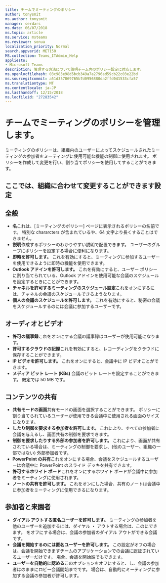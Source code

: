 ```yaml
---
title: チームでミーティングのポリシー
author: tonysmit
ms.author: tonysmit
manager: serdars
ms.date: 06/07/2018
ms.topic: article
ms.service: msteams
ms.reviewer: sonua
localization_priority: Normal
search.appverid: MET150
MS.collection: Teams_ITAdmin_Help
appliesto:
- Microsoft Teams
description: 管理する方法について説明チーム内のポリシー設定に対応します。
ms.openlocfilehash: 03c983e98d5bcb349a7a2796ad59cb22c03e22bd
ms.sourcegitcommit: a51d357069765b7d0956880da2ffd041533cfa57
ms.translationtype: MT
ms.contentlocale: ja-JP
ms.lasthandoff: 12/15/2018
ms.locfileid: "27283542"
---
```

# <a name="manage-meeting-policies-in-teams"></a>チームでミーティングのポリシーを管理します。

ミーティングのポリシーは、組織内のユーザーによってスケジュールされたミーティングの参加者をミーティングに使用可能な機能の制御に使用されます。 ポリシーを作成して変更を行い、割り当てポリシーを使用してすることができます。 

## <a name="here-are-the-settings-you-can-change-to-fit-your-organization"></a>ここでは、組織に合わせて変更することができます設定
<a name="bkgeneral"> </a>

## <a name="general"></a>全般
   - **名**これは、[ミーティングのポリシー] ページに表示されるポリシーの名前です。 特別な chararcters が含まれているや、64 文字より長くすることはできません。
   - **説明**作成するポリシーのわかりやすい説明で配置できます。 ユーザーのグループにポリシーを設定する場合に便利になります。
   - **即時を許可します。** これを有効にすると、ミーティングに参加するユーザーを使用できるように即時の機能を使用できます。
   - **Outlook アドインを許可します。** これを有効にすると、ユーザー ポリシーに割り当てられている、Outlook アドインを使用可能な会議のスケジュールを設定するときにことができます。
   - **チャネルを許可するミーティングのスケジュール設定**これをオンにするには、チャネルの会議のスケジュールできるようなります。
   - **個人の会議のスケジュールを許可します。** これを有効にすると、秘密の会議をスケジュールするのには会議に参加するユーザーです。

<a name="bkaudioandvideo"> </a>

## <a name="audio--video"></a>オーディオとビデオ
   - **許可の議事録**これをオンにする会議の議事録はユーザーが使用可能になります。
   - **許可するクラウドの記録**これを有効にすると、レコーディングをクラウドに保存することができます。
   - **IP ビデオを許可します。** これをオンにすると、会議中に IP ビデオことができます。
   - **メディア ビット レート (KBs)** 会議のビット レートを設定することができます。 既定では 50 MB です。

<a name="bkcontentsharing"> </a>

## <a name="content-sharing"></a>コンテンツの共有
   - **共有モードの画面**共有モードの画面を選択することができます。 ポリシーに割り当てられているユーザーが使用できる会議中に使用される画面のサイズになります。
   - **したり制御を要求する参加者を許可します。** これにより、すべての参加者に会議を与えるし、画面共有の制御を要求できます。
   - **制御を要求したりする外部の参加者を許可します。** これにより、画面が共有されている場合は、ミーティングの制御を要求し、(他のユーザー、組織の一部ではない) 外部参加者です。
   - **PowerPoint の共有**これをオンにする場合、会議をスケジュールするユーザーは会議中に PowerPoint のスライド デッキを共有できます。
   - **許可するホワイト ボード**これをオンにするホワイト ボードが会議中に参加者をミーティングに使用されます。
   - **ノートの共有を許可します。** これをオンにした場合、共有のノートは会議中に参加者をミーティングに使用できるになります。

<a name="bkparticipantsandguests"> </a>

## <a name="participants--guests"></a>参加者と来園者
   - **ダイアル アウトする匿名ユーザーを許可します。** ミーティングの参加者を他のユーザーを追加するには、ダイヤル ・ アウトする場合は、このにできます。 をオフにする場合は、会議の参加者のダイアル アウトができる会議です。
   - **会議を開始するのには匿名ユーザーを許可します。** この設定がオフの場合は、会議を開始できますチームのアプリケーションでの会議に認証されているユーザーだけです。 場合、会議を開始誰でもできます。
   - **ユーザーを自動的に認める**このオプションをオフにすると、し、会議の参加者はのままにロビー会議開始までです。 場合は、自動的にミーティングに参加する会議の参加者が許可します。


